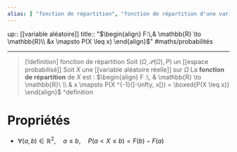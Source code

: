 ```yaml
---
alias: [ "fonction de répartition", "fonction de répartition d'une variable aléatoire" ]
---
```

up:: [[variable aléatoire]]
title:: "$\begin{align} F:\,& \mathbb{R} \to \mathbb{R}\\ &x \mapsto P(X \leq x) \end{align}$"
#maths/probabilités 

---

> [!definition] fonction de répartition
> Soit $(\Omega, \mathscr{P}(\Omega), P)$ un [[espace probabilisé]]
> Soit $X$ une [[variable aléatoire réelle]] sur $\Omega$
> La **fonction de répartition** de $X$ est :
> $\begin{align} F :\, & \mathbb{R} \to \mathbb{R}\ \\ & x \mapsto P(X ^{-1}(]-\infty, x[)) = \boxed{P(X \leq x)} \end{align}$
^definition

# Propriétés

 - $\forall (a, b) \in \mathbb{R}^{2}, \quad a \leq b, \quad P(a < X \leq b) = F(b) - F(a)$
